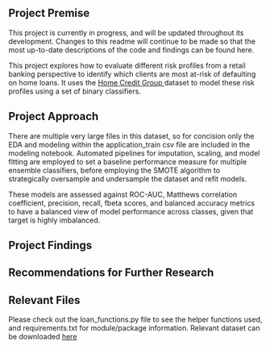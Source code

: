 ## Project Premise 
This project is currently in progress, and will be updated throughout its development. Changes to this readme will continue to be made so that the most up-to-date descriptions of the code and findings can be found here.

This project explores how to evaluate different risk profiles from a retail banking perspective to identify which clients are most at-risk of defaulting on home loans. It uses the [Home Credit Group ](https://storage.googleapis.com/341-home-credit-default/home-credit-default-risk.zip) dataset to model these risk profiles using a set of binary classifiers.

## Project Approach

There are multiple very large files in this dataset, so for concision only the EDA and modeling within the application_train csv file are included in the modeling notebook. Automated pipelines for imputation, scaling, and model fitting are employed to set a baseline performance
measure for multiple ensemble classifiers, before employing the SMOTE algorithm to strategically oversample and undersample the dataset and refit models. 

These models are assessed against ROC-AUC, Matthews correlation coefficient, precision, recall, fbeta scores, and balanced accuracy metrics to have a balanced view of model performance across classes, given  that target is highly imbalanced. 

## Project Findings
## Recommendations for Further Research 

## Relevant Files
Please check out the loan_functions.py file to see the helper functions used, and requirements.txt for module/package information. Relevant dataset can be downloaded [here](https://storage.googleapis.com/341-home-credit-default/home-credit-default-risk.zip)
